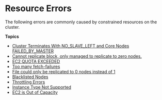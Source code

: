 # Resource Errors<a name="emr-troubleshoot-error-resource"></a>

The following errors are commonly caused by constrained resources on the cluster\.

**Topics**
+ [Cluster Terminates With NO\_SLAVE\_LEFT and Core Nodes FAILED\_BY\_MASTER](emr-cluster-NO_SLAVE_LEFT-FAILED_BY_MASTER.md)
+ [Cannot replicate block, only managed to replicate to zero nodes\.](enough-hdfs-space.md)
+ [EC2 QUOTA EXCEEDED](emr-EC2.md)
+ [Too many fetch\-failures](emr-troubleshoot-error-resource-1.md)
+ [File could only be replicated to 0 nodes instead of 1](emr-troubleshoot-error-resource-2.md)
+ [Blacklisted Nodes](emr-troubleshoot-error-resource-3.md)
+ [Throttling Errors](emr-throttling-error.md)
+ [Instance Type Not Supported](emr-INSTANCE_TYPE_NOT_SUPPORTED-error.md)
+ [EC2 is Out of Capacity](emr-EC2_INSUFFICIENT_CAPACITY-error.md)
